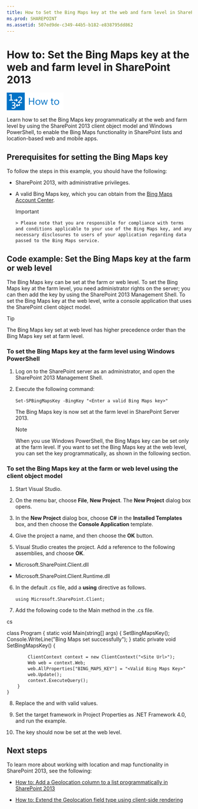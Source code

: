 ```yaml
---
title: How to Set the Bing Maps key at the web and farm level in SharePoint 2013
ms.prod: SHAREPOINT
ms.assetid: 507ed9de-c349-44b5-b182-e838795dd862
---
```



# How to: Set the Bing Maps key at the web and farm level in SharePoint 2013

  
    
    
![How to topic](images/mod_icon_howto.png)
  
    
    

  
    
    

  
    
    
Learn how to set the Bing Maps key programmatically at the web and farm level by using the SharePoint 2013 client object model and Windows PowerShell, to enable the Bing Maps functionality in SharePoint lists and location-based web and mobile apps.

  
    
    


## Prerequisites for setting the Bing Maps key
<a name="SP15Bing_prereq"> </a>

To follow the steps in this example, you should have the following:
  
    
    

- SharePoint 2013, with administrative privileges.
    
  
- A valid Bing Maps key, which you can obtain from the  [Bing Maps Account Center](https://www.bingmapsportal.com/).
    
    > [!IMPORTANT]
      > Please note that you are responsible for compliance with terms and conditions applicable to your use of the Bing Maps key, and any necessary disclosures to users of your application regarding data passed to the Bing Maps service. 

## Code example: Set the Bing Maps key at the farm or web level
<a name="SP15Setbing_farm"> </a>

The Bing Maps key can be set at the farm or web level. To set the Bing Maps key at the farm level, you need administrator rights on the server; you can then add the key by using the SharePoint 2013 Management Shell. To set the Bing Maps key at the web level, write a console application that uses the SharePoint client object model.
  
    
    

> [!TIP]
> The Bing Maps key set at web level has higher precedence order than the Bing Maps key set at farm level. 
  
    
    


### To set the Bing Maps key at the farm level using Windows PowerShell


1. Log on to the SharePoint server as an administrator, and open the SharePoint 2013 Management Shell.
    
  
2. Execute the following command: 
    
     `Set-SPBingMapsKey -BingKey "<Enter a valid Bing Maps key>"`
    
    The Bing Maps key is now set at the farm level in SharePoint Server 2013. 
    
    > [!NOTE]
      > When you use Windows PowerShell, the Bing Maps key can be set only at the farm level. If you want to set the Bing Maps key at the web level, you can set the key programmatically, as shown in the following section. 

### To set the Bing Maps key at the farm or web level using the client object model


1. Start Visual Studio.
    
  
2. On the menu bar, choose **File**, **New Project**. The **New Project** dialog box opens.
    
  
3. In the **New Project** dialog box, choose **C#** in the **Installed Templates** box, and then choose the **Console Application** template.
    
  
4. Give the project a name, and then choose the **OK** button.
    
  
5. Visual Studio creates the project. Add a reference to the following assemblies, and choose **OK**.
    
  - Microsoft.SharePoint.Client.dll
    
  
  - Microsoft.SharePoint.Client.Runtime.dll
    
  
6. In the default .cs file, add a **using** directive as follows.
    
     `using Microsoft.SharePoint.Client;`
    
  
7. Add the following code to the Main method in the .cs file.
    
cs
  
class Program
    {
        static void Main(string[] args)
        {
            SetBingMapsKey();
            Console.WriteLine("Bing Maps set successfully");
        }
     static private void SetBingMapsKey()
        {

            ClientContext context = new ClientContext("<Site Url>");
            Web web = context.Web;
            web.AllProperties["BING_MAPS_KEY"] = "<Valid Bing Maps Key>"
            web.Update();
            context.ExecuteQuery();
        }    
    }



8. Replace the <Site Url> and  _<Valid Bing Maps Key>_ with valid values.
    
  
9. Set the target framework in Project Properties as .NET Framework 4.0, and run the example.
    
  
10. The key should now be set at the web level. 
    
  

## Next steps
<a name="SP15Bing_nextsteps"> </a>

To learn more about working with location and map functionality in SharePoint 2013, see the following:
  
    
    

-  [How to: Add a Geolocation column to a list programmatically in SharePoint 2013](how-to-add-a-geolocation-column-to-a-list-programmatically-in-sharepoint.md)
    
  
-  [How to: Extend the Geolocation field type using client-side rendering](how-to-extend-the-geolocation-field-type-using-client-side-rendering.md)
    
  

